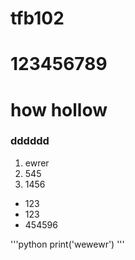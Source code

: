 # tfb102
# 123456789
# how hollow
### dddddd
1. ewrer 
2. 545
3. 1456
- 123
- 123
- 454596

'''python
print('wewewr')
'''

